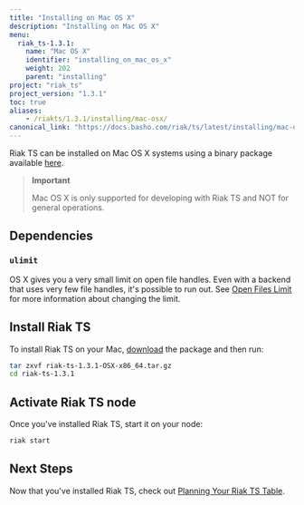 ```yaml
---
title: "Installing on Mac OS X"
description: "Installing on Mac OS X"
menu:
  riak_ts-1.3.1:
    name: "Mac OS X"
    identifier: "installing_on_mac_os_x"
    weight: 202
    parent: "installing"
project: "riak_ts"
project_version: "1.3.1"
toc: true
aliases:
    - /riakts/1.3.1/installing/mac-osx/
canonical_link: "https://docs.basho.com/riak/ts/latest/installing/mac-osx"
---
```



[download]: ../../downloads/
[openfileslimit]: /riak/kv/2.1.4/using/performance/open-files-limit
[planning]: ../../using/planning

Riak TS can be installed on Mac OS X systems using a binary
package available [here][download].

>**Important**
>
>Mac OS X is only supported for developing with Riak TS and NOT for general operations.


## Dependencies

### `ulimit`

OS X gives you a very small limit on open file handles. Even with a
backend that uses very few file handles, it's possible to run out. See
[Open Files Limit][openfileslimit] for more information about changing the limit.


## Install Riak TS

To install Riak TS on your Mac, [download] the package and then run:

```bash
tar zxvf riak-ts-1.3.1-OSX-x86_64.tar.gz
cd riak-ts-1.3.1
```


## Activate Riak TS node

Once you've installed Riak TS, start it on your node:

```bash
riak start
```


## Next Steps

Now that you've installed Riak TS, check out [Planning Your Riak TS Table][planning].